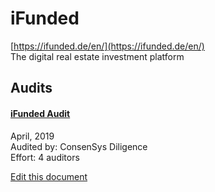 
# iFunded
  
[https://ifunded.de/en/](https://ifunded.de/en/)<br>
The digital real estate investment platform


## Audits



#### [iFunded Audit](https://github.com/ConsenSys/ifunded-audit-internal-2019-04/)

April, 2019<br>
Audited by: ConsenSys Diligence<br>Effort: 4 auditors<br>

      

  





[Edit this document](https://github.com/ConsenSys/blockchainSecurityDB/blob/master/projects/ifunded.json)